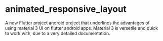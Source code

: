 # animated_responsive_layout

A new Flutter project android project that underlines the advantages of using material 3 UI on flutter android apps.
Material 3 is versetile and quick to work with, due to a very detailed documentation.
